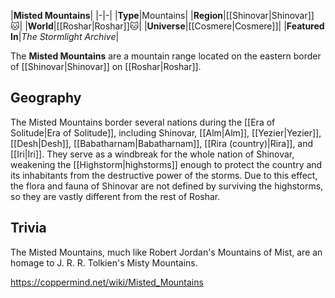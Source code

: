 |**Misted Mountains**|
|-|-|
|**Type**|Mountains|
|**Region**|[[Shinovar\|Shinovar]]🐱︎|
|**World**|[[Roshar\|Roshar]]🐱︎|
|**Universe**|[[Cosmere\|Cosmere]]|
|**Featured In**|*The Stormlight Archive*|

The **Misted Mountains** are a mountain range located on the eastern border of [[Shinovar\|Shinovar]] on [[Roshar\|Roshar]].

## Geography
The Misted Mountains border several nations during the [[Era of Solitude\|Era of Solitude]], including Shinovar, [[Alm\|Alm]], [[Yezier\|Yezier]], [[Desh\|Desh]], [[Babatharnam\|Babatharnam]], [[Rira (country)\|Rira]], and [[Iri\|Iri]].
They serve as a windbreak for the whole nation of Shinovar, weakening the [[Highstorm\|highstorms]] enough to protect the country and its inhabitants from the destructive power of the storms. Due to this effect, the flora and fauna of Shinovar are not defined by surviving the highstorms, so they are vastly different from the rest of Roshar.

## Trivia
The Misted Mountains, much like Robert Jordan's Mountains of Mist, are an homage to J. R. R. Tolkien's Misty Mountains.


https://coppermind.net/wiki/Misted_Mountains